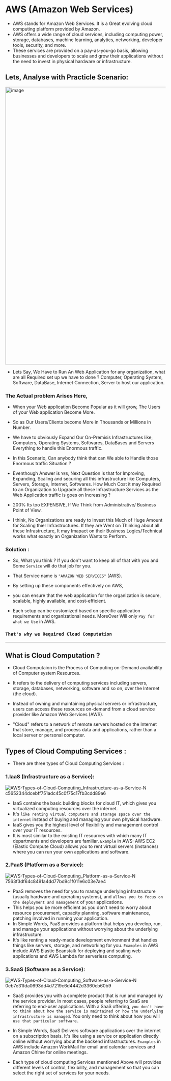 # AWS (Amazon Web Services)
* AWS stands for Amazon Web Services. It is a Great evolving cloud computing platform provided by Amazon. 
* AWS offers a wide range of cloud services, including computing power, storage, databases, machine learning, analytics, networking, developer tools, security, and more. 
* These services are provided on a pay-as-you-go basis, allowing businesses and developers to scale and grow their applications without the need to invest in physical hardware or infrastructure.

## Lets, Analyse with Practicle Scenario:
<img width="873" alt="image" src="https://github.com/user-attachments/assets/77fe5875-386b-4446-a179-6856b544fee8">

* Lets Say, We Have to Run An Web Application for any organization, what are all Required set up we have to done ?
Computer, Operating System, Software, DataBase, Internet Connection, 
Server to host our application. 

### The Actual problem Arises Here,
* When your Web application Become Popular as it will grow, The Users of your Web application Become More.
* So as Our Users/Clients become More in Thousands or Millions in Number.
* We have to obviously Expand Our On-Premisis Infrastructures like, Computers, Operating Systems, Softwares, DataBases and Servers Everything to handle this Enormous traffic.
* In this Scenario, Can anybody think that can We able to Handle those Enormous traffic Situation ?
* Eventhough Answer is ```YES```, Next Question is that for Improving, Expanding, Scaling and securing all this infrastructure like Computers, Servers, Storage, Internet, Softwares. How Much Cost it may Required to an Organization to Upgrade all these Infrastructure Services as the Web Application traffic is goes on Increasing ?
* 200% Its too EXPENSIVE, If We Think from Administrative/ Business Point of View.
  
* I think, No Organizations are ready to Invest this Much of Huge Amount for Scaling thier Infrastructures. If they are Went on Thinking about all these Infrastructure, It may Imapact on their Business Logics/Technical works what exactly an Organization Wants to Perform.

### Solution :
  
* So, What you think ?
If you don't want to keep all of that with you and Some ```Service``` will do that job for you.

* That Service name is ```"AMAZON WEB SERVICES"``` (AWS).

* By setting up these components effectively on AWS,
* you can ensure that the web application for the organization is secure, scalable, highly available, and cost-efficient.
* Each setup can be customized based on specific application requirements and organizational needs. MoreOver Will only ```Pay for what we Use``` in AWS.

### ```That's why we Required Cloud Computation```

-------

## What is Cloud Computation ?
* Cloud Computaion is the Process of Computing on-Demand availability of Computer system Resources.
* It refers to the delivery of computing services including servers, storage, databases, networking, software and so on, over the Internet (the cloud).
* Instead of owning and maintaining physical servers or infrastructure, users can access these resources on-demand from a cloud service provider like Amazon Web Services (AWS).

* "Cloud" refers to a network of remote servers hosted on the Internet that store, manage, and process data and applications, rather than a local server or personal computer.


## Types of Cloud Computing Services :

* There are three types of Cloud Computing Services :
  
### 1.IaaS (Infrastructure as a Service): 

![AWS-Types-of-Cloud-Computing_Infrastructure-as-a-Service-N c5652344dcebff751adc45c0f75c17fb3cdd89a6](https://github.com/user-attachments/assets/53ebb4eb-3029-417f-829f-f6f86ef3e181)


* IaaS contains the basic building blocks for cloud IT, which gives you virtualized computing resources over the internet.
* It's ```like renting virtual computers and storage space over the internet``` instead of buying and managing your own physical hardware.
* IaaS gives you the highest level of flexibility and management control over your IT resources.
* It is most similar to the existing IT resources with which many IT departments and developers are familiar.
  ```Example``` in AWS: AWS EC2 (Elastic Compute Cloud) allows you to rent virtual servers (instances) where you can run your own applications and software.

  
### 2.PaaS (Platform as a Service):

![AWS-Types-of-Cloud-Computing_Platform-as-a-Service-N 7563f3df64c8491a4dd77bd9c1f011e6c03e7ae4](https://github.com/user-attachments/assets/84abd8f5-2fea-4bd0-ba04-e87420c41cc7)

* PaaS removes the need for you to manage underlying infrastructure (usually hardware and operating systems), and ```allows you to focus on the deployment and management``` of your applications.
* This helps you be more efficient as you don’t need to worry about resource procurement, capacity planning, software maintenance, patching involved in running your application.
* In Simple Words, PaaS provides a platform that helps you develop, run, and manage your applications without worrying about the underlying infrastructure.
* It's like renting a ready-made development environment that handles things like servers, storage, and networking for you.
```Examples``` in AWS include AWS Elastic Beanstalk for deploying and scaling web applications and AWS Lambda for serverless computing.

### 3.SaaS (Software as a Service):

![AWS-Types-of-Cloud-Computing_Software-as-a-Service-N 0eb7e31fda0693dd4d7219c6d4442d3360cb60b9](https://github.com/user-attachments/assets/182e3e19-bcfa-497c-901f-e8eddbd76926)

* SaaS provides you with a complete product that is run and managed by the service provider. In most cases, people referring to SaaS are referring to end-user applications. With a SaaS offering, ```you don’t have to think about how the service is maintained or how the underlying infrastructure is managed```. You only need to think about how you will ``` use that particular software.```
* In Simple Words, SaaS Delivers software applications over the internet on a subscription basis. It's like using a service or application directly online without worrying about the backend infrastructures.
```Examples``` in AWS include Amazon WorkMail for email and calendar services and Amazon Chime for online meetings.








* Each type of cloud computing Services mentioned Above will provides different levels of control, flexibility, and management so that you can select the right set of services for your needs.  

